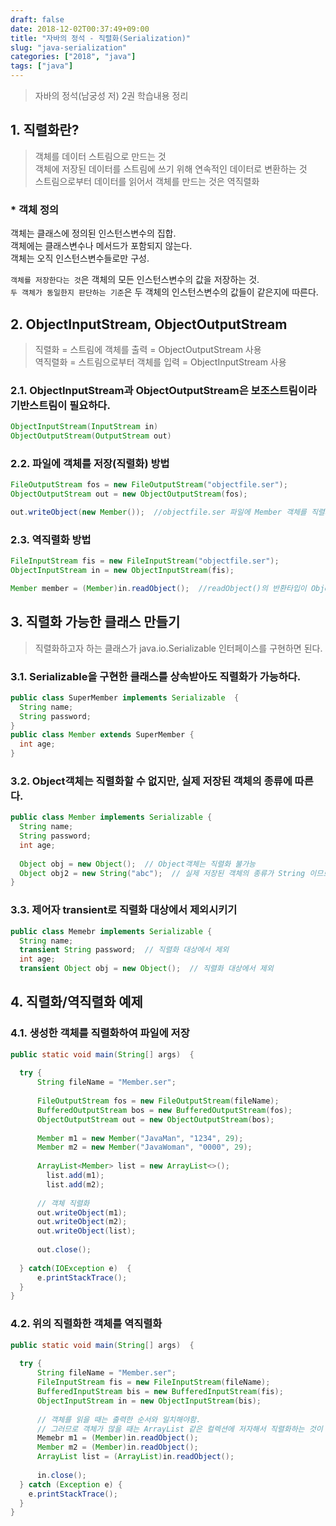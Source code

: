 ```yaml
---
draft: false
date: 2018-12-02T00:37:49+09:00
title: "자바의 정석 - 직렬화(Serialization)"
slug: "java-serialization"
categories: ["2018", "java"]
tags: ["java"]
---
```


>자바의 정석(남궁성 저) 2권 학습내용 정리  

## 1. 직렬화란?
>객체를 데이터 스트림으로 만드는 것  
>객체에 저장된 데이터를 스트림에 쓰기 위해 연속적인 데이터로 변환하는 것  
>스트림으로부터 데이터를 읽어서 객체를 만드는 것은 역직렬화

### * 객체 정의
객체는 클래스에 정의된 인스턴스변수의 집합.  
객체에는 클래스변수나 메서드가 포함되지 않는다.  
객체는 오직 인스턴스변수들로만 구성.

`객체를 저장한다는 것`은 객체의 모든 인스턴스변수의 값을 저장하는 것.  
`두 객체가 동일한지 판단하는 기준`은 두 객체의 인스턴스변수의 값들이 같은지에 따른다.

## 2. ObjectInputStream, ObjectOutputStream
>직렬화 = 스트림에 객체를 출력 = ObjectOutputStream 사용  
>역직렬화 = 스트림으로부터 객체를 입력 = ObjectInputStream 사용

### 2.1. ObjectInputStream과 ObjectOutputStream은 보조스트림이라 기반스트림이 필요하다.

~~~java
ObjectInputStream(InputStream in)
ObjectOutputStream(OutputStream out)
~~~

### 2.2. 파일에 객체를 저장(직렬화) 방법

~~~java
FileOutputStream fos = new FileOutputStream("objectfile.ser");
ObjectOutputStream out = new ObjectOutputStream(fos);

out.writeObject(new Member());  //objectfile.ser 파일에 Member 객체를 직렬화하여 저장
~~~

### 2.3. 역직렬화 방법
~~~java
FileInputStream fis = new FileInputStream("objectfile.ser");
ObjectInputStream in = new ObjectInputStream(fis);

Member member = (Member)in.readObject();  //readObject()의 반환타입이 Object라서 형변환 필요
~~~

## 3. 직렬화 가능한 클래스 만들기
>직렬화하고자 하는 클래스가 java.io.Serializable 인터페이스를 구현하면 된다.

### 3.1. Serializable을 구현한 클래스를 상속받아도 직렬화가 가능하다.
~~~java
public class SuperMember implements Serializable  {
  String name;
  String password;
}
public class Member extends SuperMember {
  int age;
}
~~~

### 3.2. Object객체는 직렬화할 수 없지만, 실제 저장된 객체의 종류에 따른다.
~~~java
public class Member implements Serializable {
  String name;
  String password;
  int age;
  
  Object obj = new Object();  // Object객체는 직렬화 불가능
  Object obj2 = new String("abc");  // 실제 저장된 객체의 종류가 String 이므로 직렬화 가능.
}
~~~

### 3.3. 제어자 transient로 직렬화 대상에서 제외시키기
~~~java
public class Memebr implements Serializable {
  String name;
  transient String password;  // 직렬화 대상에서 제외
  int age;
  transient Object obj = new Object();  // 직렬화 대상에서 제외
~~~


## 4. 직렬화/역직렬화 예제

### 4.1. 생성한 객체를 직렬화하여 파일에 저장

~~~java
public static void main(String[] args)  {
  
  try {
      String fileName = "Member.ser";
      
      FileOutputStream fos = new FileOutputStream(fileName);
      BufferedOutputStream bos = new BufferedOutputStream(fos);
      ObjectOutputStream out = new ObjectOutputStream(bos);
      
      Member m1 = new Member("JavaMan", "1234", 29);
      Member m2 = new Member("JavaWoman", "0000", 29);
      
      ArrayList<Member> list = new ArrayList<>();
        list.add(m1);
        list.add(m2);
      
      // 객체 직렬화
      out.writeObject(m1);
      out.writeObject(m2);
      out.writeObject(list);
      
      out.close();
      
  } catch(IOException e)  {
      e.printStackTrace();
  }
}
~~~

### 4.2. 위의 직렬화한 객체를 역직렬화

~~~java
public static void main(String[] args)  {
  
  try {
      String fileName = "Member.ser";
      FileInputStream fis = new FileInputStream(fileName);
      BufferedInputStream bis = new BufferedInputStream(fis);
      ObjectInputStream in = new ObjectInputStream(bis);
      
      // 객체를 읽을 때는 출력한 순서와 일치해야함.
      // 그러므로 객체가 많을 때는 ArrayList 같은 컬렉션에 저자해서 직렬화하는 것이 편함.
      Memebr m1 = (Member)in.readObject();
      Member m2 = (Member)in.readObject();
      ArrayList list = (ArrayList)in.readObject();
      
      in.close();
  } catch (Exception e) {
    e.printStackTrace();
  }
}
~~~
